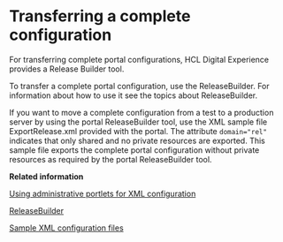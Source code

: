 # Transferring a complete configuration

For transferring complete portal configurations, HCL Digital Experience provides a Release Builder tool.

To transfer a complete portal configuration, use the ReleaseBuilder. For information about how to use it see the topics about ReleaseBuilder.

If you want to move a complete configuration from a test to a production server by using the portal ReleaseBuilder tool, use the XML sample file ExportRelease.xml provided with the portal. The attribute `domain="rel"` indicates that only shared and no private resources are exported. This sample file exports the complete portal configuration without private resources as required by the portal ReleaseBuilder tool.


**Related information**  


[Using administrative portlets for XML configuration](../admin-system/adxmltsk_portlets.md)

[ReleaseBuilder](../deploy/dep_rbabout.md)

[Sample XML configuration files](../admin-system/admxmsmp.md)

